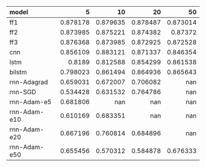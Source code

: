 | model        |        5 |         10 |         20 |         50 |
|:-------------|---------:|-----------:|-----------:|-----------:|
| ff1          | 0.878178 |   0.879635 |   0.878487 |   0.873014 |
| ff2          | 0.873985 |   0.875221 |   0.874382 |   0.87372  |
| ff3          | 0.876368 |   0.873985 |   0.872925 |   0.872528 |
| cnn          | 0.856109 |   0.883121 |   0.871337 |   0.846354 |
| lstm         | 0.8189   |   0.812588 |   0.854299 |   0.861538 |
| bilstm       | 0.798023 |   0.861494 |   0.864936 |   0.865643 |
| rnn-Adagrad  | 0.659031 |   0.672007 |   0.706082 | nan        |
| rnn-SGD      | 0.534428 |   0.631532 |   0.764786 | nan        |
| rnn-Adam-e5  | 0.681806 | nan        | nan        | nan        |
| rnn-Adam-e10 | 0.610169 |   0.683351 | nan        | nan        |
| rnn-Adam-e20 | 0.667196 |   0.760814 |   0.684896 | nan        |
| rnn-Adam-e50 | 0.655456 |   0.570312 |   0.584878 |   0.676333 |